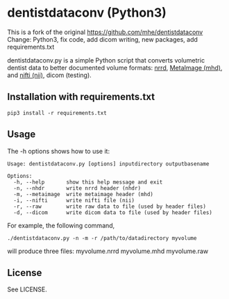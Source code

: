 dentistdataconv (Python3)
===============
This is a fork of the original https://github.com/mhe/dentistdataconv
Change: Python3, fix code, add dicom writing, new packages, add requirements.txt


dentistdataconv.py is a simple Python script that converts volumetric dentist
data to better documented volume formats: [nrrd][1], [MetaImage (mhd)][2], and
[nifti (nii)][3], dicom (testing).

[1]: https://teem.sourceforge.net/nrrd/
[2]: https://www.itk.org/Wiki/MetaIO
[3]: https://nifti.nimh.nih.gov/nifti-1/

Installation with requirements.txt 
------------

	pip3 install -r requirements.txt 

Usage
-----

The -h options shows how to use it:

    Usage: dentistdataconv.py [options] inputdirectory outputbasename
    
    Options:
      -h, --help       show this help message and exit
      -n, --nhdr       write nrrd header (nhdr)
      -m, --metaimage  write metaimage header (mhd)
      -i, --nifti      write nifti file (nii)
      -r, --raw        write raw data to file (used by header files)
	  -d, --dicom      write dicom data to file (used by header files)

For example, the following command, 

    ./dentistdataconv.py -n -m -r /path/to/datadirectory myvolume

will produce three files:
    myvolume.nrrd
	myvolume.mhd
	myvolume.raw

License
-------

See LICENSE.
